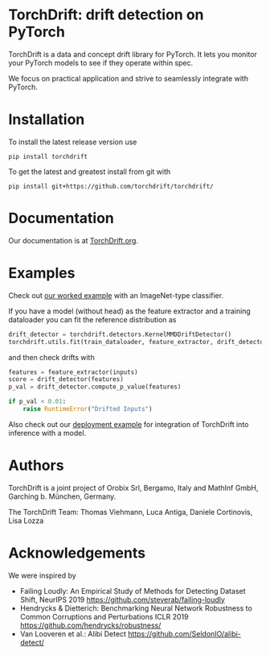 # TorchDrift: drift detection on PyTorch

TorchDrift is a data and concept drift library for PyTorch. It lets you monitor your PyTorch models to see if they operate within spec.

We focus on practical application
and strive to seamlessly integrate with PyTorch.

# Installation

To install the latest release version use

```
pip install torchdrift
```

To get the latest and greatest install from git with
```
pip install git+https://github.com/torchdrift/torchdrift/
```

# Documentation

Our documentation is at [TorchDrift.org](https://torchdrift.org/).

# Examples

Check out [our worked example](https://torchdrift.org/notebooks/drift_detection_on_images.html) with an ImageNet-type classifier.

If you have a model (without head) as the feature extractor and a training dataloader you can fit the reference distribution as

```python
drift_detector = torchdrift.detectors.KernelMMDDriftDetector()
torchdrift.utils.fit(train_dataloader, feature_extractor, drift_detector)
```

and then check drifts with

```python
features = feature_extractor(inputs)
score = drift_detector(features)
p_val = drift_detector.compute_p_value(features)

if p_val < 0.01:
    raise RuntimeError("Drifted Inputs")
```

Also check out our [deployment example](https://torchdrift.org/notebooks/deployment_monitoring_example.html) for integration of TorchDrift into
inference with a model.

# Authors

TorchDrift is a joint project of Orobix Srl, Bergamo, Italy and
MathInf GmbH, Garching b. München, Germany.

The TorchDrift Team: Thomas Viehmann, Luca Antiga, Daniele Cortinovis, Lisa Lozza

# Acknowledgements

We were inspired by

- Failing Loudly: An Empirical Study of Methods for Detecting Dataset
  Shift, NeurIPS 2019
  https://github.com/steverab/failing-loudly
- Hendrycks & Dietterich:
  Benchmarking Neural Network Robustness to Common Corruptions and Perturbations
  ICLR 2019
  https://github.com/hendrycks/robustness/
- Van Looveren et al.: Alibi Detect https://github.com/SeldonIO/alibi-detect/
